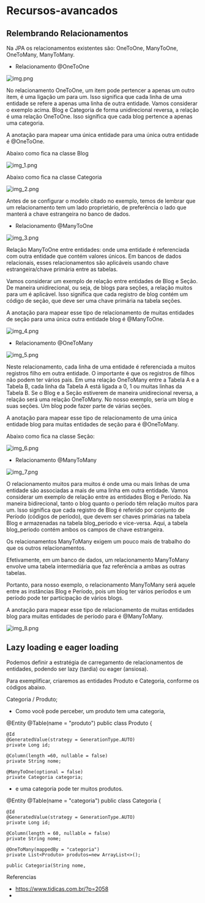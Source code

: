 # Recursos-avancados


## Relembrando Relacionamentos

Na JPA os relacionamentos existentes são: OneToOne, ManyToOne, OneToMany, ManyToMany.

- Relacionamento @OneToOne

![img.png](img.png)

No relacionamento OneToOne, um item pode pertencer a apenas um outro item, é uma ligação um para um. Isso significa que cada linha de uma entidade se refere a apenas uma linha de outra entidade.
Vamos considerar o exemplo acima. Blog e Categoria de forma unidirecional reversa, a relação é uma relação OneToOne.
Isso significa que cada blog pertence a apenas uma categoria.

A anotação para mapear uma única entidade para uma única outra entidade é @OneToOne.

Abaixo como fica na classe Blog

![img_1.png](img_1.png)

Abaixo como fica na classe Categoria

![img_2.png](img_2.png)

Antes de se configurar o modelo citado no exemplo, temos de lembrar que um relacionamento tem um lado proprietário, de preferência o lado que manterá a chave estrangeira no banco de dados.


- Relacionamento @ManyToOne

![img_3.png](img_3.png)

Relação ManyToOne entre entidades: onde uma entidade é referenciada com outra entidade que contém valores únicos.
Em bancos de dados relacionais, esses relacionamentos são aplicáveis usando chave estrangeira/chave primária entre as tabelas.


Vamos considerar um exemplo de relação entre entidades de Blog e Seção.
De maneira unidirecional, ou seja, de blogs para seções, a relação muitos para um é aplicável.
Isso significa que cada registro de blog contém um código de seção, que deve ser uma chave primária na tabela seções.

A anotação para mapear esse tipo de relacionamento de muitas entidades de seção para uma única outra entidade blog é @ManyToOne.

![img_4.png](img_4.png)


- Relacionamento @OneToMany

![img_5.png](img_5.png)

Neste relacionamento, cada linha de uma entidade é referenciada a muitos registros filho em outra entidade.
O importante é que os registros de filhos não podem ter vários pais. Em uma relação OneToMany entre a Tabela A e a Tabela B, cada linha da Tabela A está ligada a 0, 1 ou muitas linhas da Tabela B.
Se o Blog e a Seção estiverem de maneira unidirecional reversa, a relação será uma relação OneToMany.
No nosso exemplo, seria um blog e suas seções. Um blog pode fazer parte de várias seções.

A anotação para mapear esse tipo de relacionamento de uma única entidade blog para muitas entidades de seção para é @OneToMany.

Abaixo como fica na classe Seção:

![img_6.png](img_6.png)


- Relacionamento @ManyToMany

![img_7.png](img_7.png)


O relacionamento muitos para muitos é onde uma ou mais linhas de uma entidade são associadas a mais de uma linha em outra entidade.
Vamos considerar um exemplo de relação entre as entidades Blog e Período. Na maneira bidirecional, tanto o blog quanto o período têm relação muitos para um. Isso significa que cada registro de Blog é referido por conjunto de Período (códigos de período), que devem ser chaves primárias na tabela Blog e armazenadas na tabela blog_periodo e vice-versa. Aqui, a tabela blog_periodo contém ambos os campos de chave estrangeira.

Os relacionamentos ManyToMany exigem um pouco mais de trabalho do que os outros relacionamentos.

Efetivamente, em um banco de dados, um relacionamento ManyToMany envolve uma tabela intermediária que faz referência a ambas as outras tabelas.

Portanto, para nosso exemplo, o relacionamento ManyToMany será aquele entre as instâncias Blog e Período, pois um blog ter vários períodos e um período pode ter participação de vários blogs.

A anotação para mapear esse tipo de relacionamento de muitas entidades blog para muitas entidades de período para é @ManyToMany.

![img_8.png](img_8.png)







##  Lazy loading e eager loading

Podemos definir a estratégia de carregamento de relacionamentos de entidades,
podendo ser lazy (tardia) ou eager (ansiosa).

Para exemplificar, criaremos as entidades Produto e Categoria, conforme os
códigos abaixo.

Categoria / Produto;

- Como você pode perceber, um produto tem uma categoria,


@Entity
@Table(name = "produto")
public class Produto {

    @Id
    @GeneratedValue(strategy = GenerationType.AUTO)
    private Long id;

    @Column(length =60, nullable = false)
    private String nome;

    @ManyToOne(optional = false)
    private Categoria categoria;



- e uma categoria pode  ter muitos produtos.


@Entity
@Table(name = "categoria")
public class Categoria {

    @Id
    @GeneratedValue(strategy = GenerationType.AUTO)
    private Long id;

    @Column(length = 60, nullable = false)
    private String nome;

    @OneToMany(mappedBy = "categoria")
    private List<Produto> produtos=new ArrayList<>();

    public Categoria(String nome, 


Referencias

- https://www.tidicas.com.br/?p=2058
- 